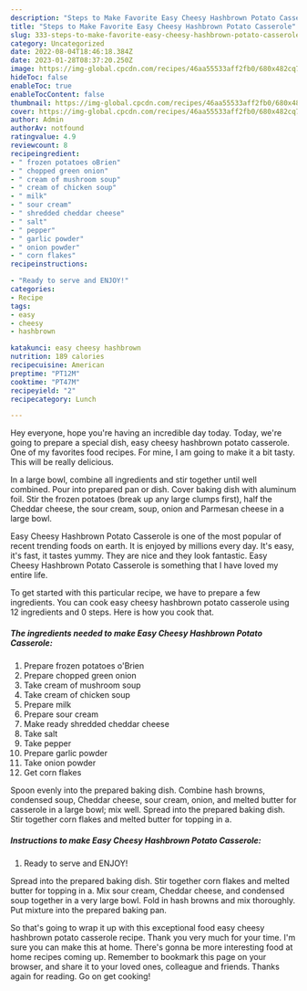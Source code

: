 ```yaml
---
description: "Steps to Make Favorite Easy Cheesy Hashbrown Potato Casserole"
title: "Steps to Make Favorite Easy Cheesy Hashbrown Potato Casserole"
slug: 333-steps-to-make-favorite-easy-cheesy-hashbrown-potato-casserole
category: Uncategorized
date: 2022-08-04T18:46:18.384Z
date: 2023-01-28T08:37:20.250Z
image: https://img-global.cpcdn.com/recipes/46aa55533aff2fb0/680x482cq70/easy-cheesy-hashbrown-potato-casserole-recipe-main-photo.jpg
hideToc: false
enableToc: true
enableTocContent: false
thumbnail: https://img-global.cpcdn.com/recipes/46aa55533aff2fb0/680x482cq70/easy-cheesy-hashbrown-potato-casserole-recipe-main-photo.jpg
cover: https://img-global.cpcdn.com/recipes/46aa55533aff2fb0/680x482cq70/easy-cheesy-hashbrown-potato-casserole-recipe-main-photo.jpg
author: Admin
authorAv: notfound
ratingvalue: 4.9
reviewcount: 8
recipeingredient:
- " frozen potatoes oBrien"
- " chopped green onion"
- " cream of mushroom soup"
- " cream of chicken soup"
- " milk"
- " sour cream"
- " shredded cheddar cheese"
- " salt"
- " pepper"
- " garlic powder"
- " onion powder"
- " corn flakes"
recipeinstructions:

- "Ready to serve and ENJOY!"
categories:
- Recipe
tags:
- easy
- cheesy
- hashbrown

katakunci: easy cheesy hashbrown 
nutrition: 189 calories
recipecuisine: American
preptime: "PT12M"
cooktime: "PT47M"
recipeyield: "2"
recipecategory: Lunch

---
```



Hey everyone, hope you're having an incredible day today. Today, we're going to prepare a special dish, easy cheesy hashbrown potato casserole. One of my favorites food recipes. For mine, I am going to make it a bit tasty. This will be really delicious.

In a large bowl, combine all ingredients and stir together until well combined. Pour into prepared pan or dish. Cover baking dish with aluminum foil. Stir the frozen potatoes (break up any large clumps first), half the Cheddar cheese, the sour cream, soup, onion and Parmesan cheese in a large bowl.

Easy Cheesy Hashbrown Potato Casserole is one of the most popular of recent trending foods on earth. It is enjoyed by millions every day. It's easy, it's fast, it tastes yummy. They are nice and they look fantastic. Easy Cheesy Hashbrown Potato Casserole is something that I have loved my entire life.


To get started with this particular recipe, we have to prepare a few ingredients. You can cook easy cheesy hashbrown potato casserole using 12 ingredients and 0 steps. Here is how you cook that.

<!--inarticleads1-->

##### The ingredients needed to make Easy Cheesy Hashbrown Potato Casserole:

1. Prepare  frozen potatoes o&#39;Brien
1. Prepare  chopped green onion
1. Take  cream of mushroom soup
1. Take  cream of chicken soup
1. Prepare  milk
1. Prepare  sour cream
1. Make ready  shredded cheddar cheese
1. Take  salt
1. Take  pepper
1. Prepare  garlic powder
1. Take  onion powder
1. Get  corn flakes


Spoon evenly into the prepared baking dish. Combine hash browns, condensed soup, Cheddar cheese, sour cream, onion, and melted butter for casserole in a large bowl; mix well. Spread into the prepared baking dish. Stir together corn flakes and melted butter for topping in a. 

<!--inarticleads2-->

##### Instructions to make Easy Cheesy Hashbrown Potato Casserole:


1. Ready to serve and ENJOY!

Spread into the prepared baking dish. Stir together corn flakes and melted butter for topping in a. Mix sour cream, Cheddar cheese, and condensed soup together in a very large bowl. Fold in hash browns and mix thoroughly. Put mixture into the prepared baking pan. 

So that's going to wrap it up with this exceptional food easy cheesy hashbrown potato casserole recipe. Thank you very much for your time. I'm sure you can make this at home. There's gonna be more interesting food at home recipes coming up. Remember to bookmark this page on your browser, and share it to your loved ones, colleague and friends. Thanks again for reading. Go on get cooking!
